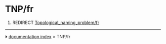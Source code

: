 # TNP/fr
1.  REDIRECT [Topological_naming_problem/fr](Topological_naming_problem/fr.md)



---
⏵ [documentation index](../README.md) > TNP/fr
